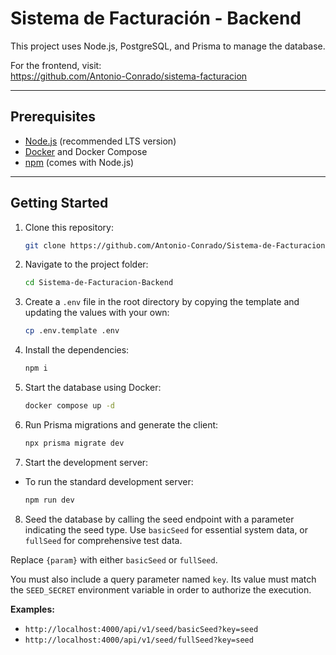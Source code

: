 # Sistema de Facturación - Backend

This project uses Node.js, PostgreSQL, and Prisma to manage the database.

For the frontend, visit:  
https://github.com/Antonio-Conrado/sistema-facturacion

---

## Prerequisites

-   [Node.js](https://nodejs.org/) (recommended LTS version)
-   [Docker](https://www.docker.com/get-started) and Docker Compose
-   [npm](https://www.npmjs.com/get-npm) (comes with Node.js)

---

## Getting Started

1. Clone this repository:

    ```bash
    git clone https://github.com/Antonio-Conrado/Sistema-de-Facturacion-Backend.git
    ```

2. Navigate to the project folder:

    ```bash
    cd Sistema-de-Facturacion-Backend
    ```

3. Create a `.env` file in the root directory by copying the template and updating the values with your own:

    ```bash
    cp .env.template .env
    ```

4. Install the dependencies:

    ```bash
    npm i
    ```

5. Start the database using Docker:

    ```bash
    docker compose up -d
    ```

6. Run Prisma migrations and generate the client:

    ```bash
    npx prisma migrate dev
    ```

7. Start the development server:

-   To run the standard development server:

    ```bash
    npm run dev
    ```

8. Seed the database by calling the seed endpoint with a parameter indicating the seed type. Use `basicSeed` for essential system data, or `fullSeed` for comprehensive test data.

Replace `{param}` with either `basicSeed` or `fullSeed`.

You must also include a query parameter named `key`. Its value must match the `SEED_SECRET` environment variable in order to authorize the execution.

**Examples:**

-   `http://localhost:4000/api/v1/seed/basicSeed?key=seed`
-   `http://localhost:4000/api/v1/seed/fullSeed?key=seed`
